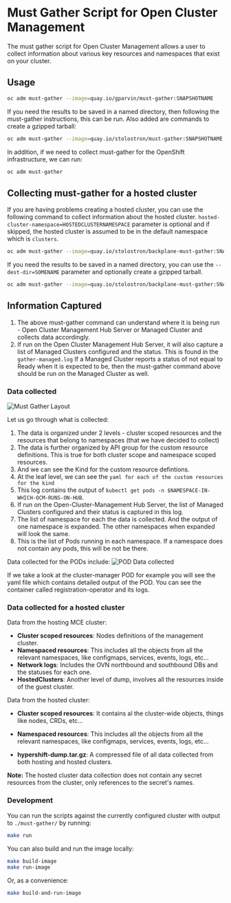 # Must Gather Script for Open Cluster Management

The must gather script for Open Cluster Management allows a user to collect information about
various key resources and namespaces that exist on your cluster.

## Usage

```sh
oc adm must-gather --image=quay.io/gparvin/must-gather:SNAPSHOTNAME
```

If you need the results to be saved in a named directory, then following the must-gather
instructions, this can be run. Also added are commands to create a gzipped tarball:

```sh
oc adm must-gather --image=quay.io/stolostron/must-gather:SNAPSHOTNAME --dest-dir=SOMENAME ; tar -cvzf SOMENAME.tgz SOMENAME
```

In addition, if we need to collect must-gather for the OpenShift infrastructure, we can run:

```bash
oc adm must-gather
```

## Collecting must-gather for a hosted cluster

If you are having problems creating a hosted cluster, you can use the following command to collect
information about the hosted cluster. `hosted-cluster-namespace=HOSTEDCLUSTERNAMESPACE` parameter is
optional and if skipped, the hosted cluster is assumed to be in the default namespace which is
`clusters`.

```sh
oc adm must-gather --image=quay.io/stolostron/backplane-must-gather:SNAPSHOTNAME /usr/bin/gather hosted-cluster-namespace=HOSTEDCLUSTERNAMESPACE hosted-cluster-name=HOSTEDCLUSTERNAME
```

If you need the results to be saved in a named directory, you can use the `--dest-dir=SOMENAME`
parameter and optionally create a gzipped tarball.

```sh
oc adm must-gather --image=quay.io/stolostron/backplane-must-gather:SNAPSHOTNAME /usr/bin/gather hosted-cluster-namespace=HOSTEDCLUSTERNAMESPACE hosted-cluster-name=HOSTEDCLUSTERNAME --dest-dir=SOMENAME ; tar -cvzf SOMENAME.tgz SOMENAME
```

## Information Captured

1. The above must-gather command can understand where it is being run - Open Cluster Management Hub
   Server or Managed Cluster and collects data accordingly.
2. If run on the Open Cluster Management Hub Server, it will also capture a list of Managed Clusters
   configured and the status. This is found in the `gather-managed.log` If a Managed Cluster reports
   a status of not equal to Ready when it is expected to be, then the must-gather command above
   should be run on the Managed Cluster as well.

### Data collected

![Must Gather Layout](images/must-gather-image.png)

Let us go through what is collected:

1. The data is organized under 2 levels - cluster scoped resources and the resources that belong to
   namespaces (that we have decided to collect)
2. The data is further organized by API group for the custom resource definitions. This is true for
   both cluster scope and namespace scoped resources.
3. And we can see the Kind for the custom resource defintions.
4. At the leaf level, we can see the `yaml for each of the custom resources for the kind`
5. This log contains the output of `kubectl get pods -n $NAMESPACE-IN-WHICH-OCM-RUNS-ON-HUB`.
6. If run on the Open-Cluster-Management Hub Server, the list of Managed Clusters configured and
   their status is captured in this log.
7. The list of namespace for each the data is collected. And the output of one namespace is
   expanded. The other namespaces when expanded will look the same.
8. This is the list of Pods running in each namespace. If a namespace does not contain any pods,
   this will be not be there.

Data collected for the PODs include: ![POD Data collected](images/pod-data.png)

If we take a look at the cluster-manager POD for example you will see the yaml file which contains
detailed output of the POD. You can see the container called registration-operator and its logs.

### Data collected for a hosted cluster

Data from the hosting MCE cluster:

- **Cluster scoped resources**: Nodes definitions of the management cluster.
- **Namespaced resources**: This includes all the objects from all the relevant namespaces, like
  configmaps, services, events, logs, etc...
- **Network logs**: Includes the OVN northbound and southbound DBs and the statuses for each one.
- **HostedClusters**: Another level of dump, involves all the resources inside of the guest cluster.

Data from the hosted cluster:

- **Cluster scoped resources**: It contains al the cluster-wide objects, things like nodes, CRDs,
  etc...
- **Namespaced resources**: This includes all the objects from all the relevant namespaces, like
  configmaps, services, events, logs, etc...

- **hypershift-dump.tar.gz**: A compressed file of all data collected from both hosting and hosted
  clusters.

**Note:** The hosted cluster data collection does not contain any secret resources from the cluster,
only references to the secret's names.

### Development

You can run the scripts against the currently configured cluster with output to `./must-gather/` by
running:

```sh
make run
```

You can also build and run the image locally:

```sh
make build-image
make run-image
```

Or, as a convenience:

```sh
make build-and-run-image
```

<!---
Date: 07/03/2024
-->
